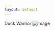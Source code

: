 ```yaml
---
layout: default
---
```


Duck Warrior
![image](cameronsjlevine.github.io/_images/duckWarrior.jpg "duckWarrior.jpg")
